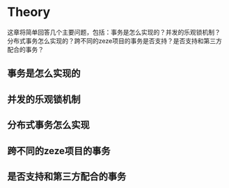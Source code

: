 # Theory

这章将简单回答几个主要问题，包括：事务是怎么实现的？并发的乐观锁机制？
分布式事务怎么实现的？跨不同的zeze项目的事务是否支持？是否支持和第三方
配合的事务？

## 事务是怎么实现的

## 并发的乐观锁机制

## 分布式事务怎么实现

## 跨不同的zeze项目的事务

## 是否支持和第三方配合的事务
